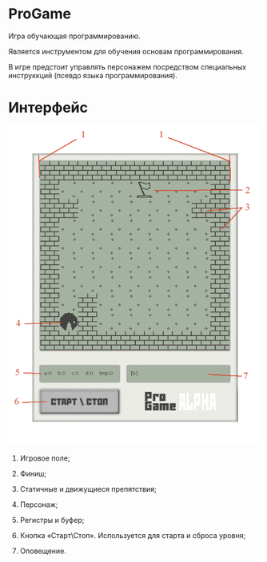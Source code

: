# ProGame
Игра обучающая программированию.

Является инструментом для обучения основам программирования.

В игре предстоит управлять персонажем посредством специальных инструккций (псевдо языка программирования).
# Интерфейс
![alt text](GUI.png "Interface")
1) Игровое поле;

2) Финиш;

3) Статичные и движущиеся препятствия;

4) Персонаж;

5) Регистры и буфер;

6) Кнопка «Старт\Стоп». Используется для старта и сброса уровня;

7) Оповещение.
